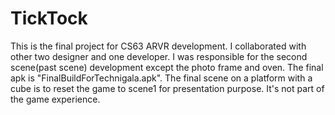 # TickTock
This is the final project for CS63 ARVR development. I collaborated with other two designer and one developer. I was responsible for the second scene(past scene) development except the photo frame and oven.
The final apk is "FinalBuildForTechnigala.apk". 
The final scene on a platform with a cube is to reset the game to scene1 for presentation purpose. It's not part of the game experience.
